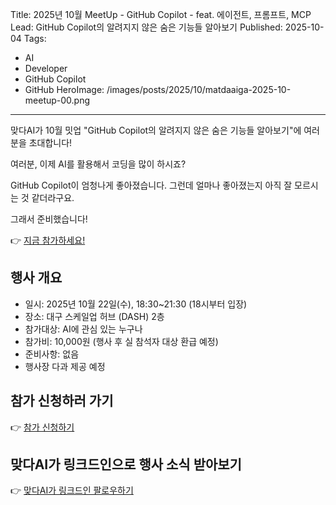 Title: 2025년 10월 MeetUp - GitHub Copilot - feat. 에이전트, 프롬프트, MCP
Lead: GitHub Copilot의 알려지지 않은 숨은 기능들 알아보기
Published: 2025-10-04
Tags:
  - AI
  - Developer
  - GitHub Copilot
  - GitHub
HeroImage: /images/posts/2025/10/matdaaiga-2025-10-meetup-00.png
---

맞다AI가 10월 밋업 "GitHub Copilot의 알려지지 않은 숨은 기능들 알아보기"에 여러분을 초대합니다!

여러분, 이제 AI를 활용해서 코딩을 많이 하시죠?

GitHub Copilot이 엄청나게 좋아졌습니다. 그런데 얼마나 좋아졌는지 아직 잘 모르시는 것 같더라구요. 

그래서 준비했습니다!

👉 [지금 참가하세요!][event-register]

## 행사 개요

- 일시: 2025년 10월 22일(수), 18:30~21:30 (18시부터 입장)
- 장소: 대구 스케일업 허브 (DASH) 2층
- 참가대상: AI에 관심 있는 누구나
- 참가비: 10,000원 (행사 후 실 참석자 대상 환급 예정)
- 준비사항: 없음
- 행사장 다과 제공 예정

## 참가 신청하러 가기

👉 [참가 신청하기][event-register]

## 맞다AI가 링크드인으로 행사 소식 받아보기

👉 [맞다AI가 링크드인 팔로우하기][matdaaiga-sns]


[event-register]: https://bit.ly/matdaaiga-2025-10-register

[matdaaiga-sns]: https://www.linkedin.com/company/matdaaiga